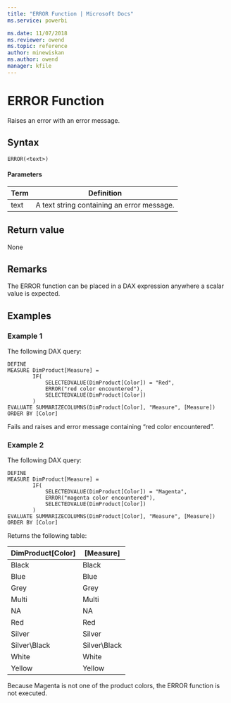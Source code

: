 ```yaml
---
title: "ERROR Function | Microsoft Docs"
ms.service: powerbi 

ms.date: 11/07/2018
ms.reviewer: owend
ms.topic: reference
author: minewiskan
ms.author: owend
manager: kfile
---
```

# ERROR Function
Raises an error with an error message.  
  
## Syntax  
  
```dax
ERROR(<text>)  
```
  
#### Parameters  
  
|Term|Definition|  
|--------|--------------|  
|text|A text string containing an error message.|  
  
## Return value  
None 
  
## Remarks  
The ERROR function can be placed in a DAX expression anywhere a scalar value is expected.
   
  
## Examples  
### Example 1

The following DAX query:
```dax
DEFINE
MEASURE DimProduct[Measure] = 
		IF(
			SELECTEDVALUE(DimProduct[Color]) = "Red",
			ERROR("red color encountered"),
			SELECTEDVALUE(DimProduct[Color])
		)
EVALUATE SUMMARIZECOLUMNS(DimProduct[Color], "Measure", [Measure])
ORDER BY [Color]
```

Fails and raises and error message containing “red color encountered”.


### Example 2
The following DAX query:

```dax
DEFINE
MEASURE DimProduct[Measure] = 
		IF(
			SELECTEDVALUE(DimProduct[Color]) = "Magenta",
			ERROR("magenta color encountered"),
			SELECTEDVALUE(DimProduct[Color])
		)
EVALUATE SUMMARIZECOLUMNS(DimProduct[Color], "Measure", [Measure])
ORDER BY [Color] 
```

Returns the following table: 

DimProduct[Color]  |[Measure] 
---------|---------
Black     |        Black 
Blue     |       Blue  
Grey     |      Grey   
Multi     |    Multi     
NA     |        NA 
Red     |     Red    
Silver     |     Silver    
Silver\Black     |   Silver\Black      
White    |       White  
Yellow    |        Yellow 

Because Magenta is not one of the product colors, the ERROR function is not executed.
